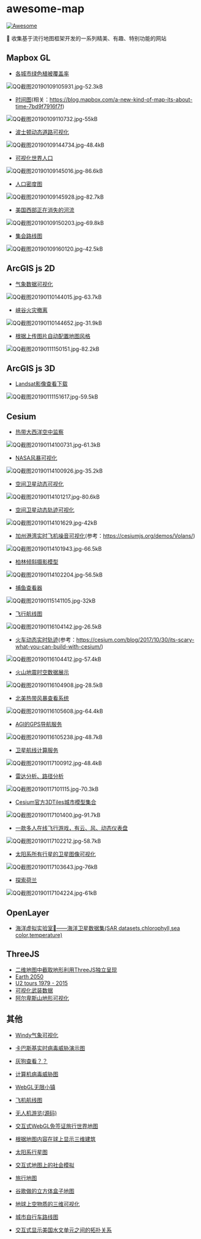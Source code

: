 ﻿# awesome-map
[![Awesome](https://cdn.rawgit.com/sindresorhus/awesome/d7305f38d29fed78fa85652e3a63e154dd8e8829/media/badge.svg)](https://awesome.re/)

🐧 收集基于流行地图框架开发的一系列精美、有趣、特别功能的网站

## Mapbox GL
- [各城市绿色植被覆盖率](http://senseable.mit.edu/treepedia/cities/cape%20town)

![QQ截图20190109105931.jpg-52.3kB][1]

- [时间图](https://www.mapbox.com/labs/timemap/search/)(相关：https://blog.mapbox.com/a-new-kind-of-map-its-about-time-7bd9f7916f7f)

![QQ截图20190109110732.jpg-55kB][2]

- [波士顿动态道路可视化](http://senseable.mit.edu/cityways/app/)

![QQ截图20190109144734.jpg-48.4kB][3]

- [可视化世界人口](https://pudding.cool/2018/10/city_3d/)

![QQ截图20190109145016.jpg-86.6kB][4]

- [人口密度图](https://agglomerations.org/data/moscow/density_map)

![QQ截图20190109145928.jpg-82.7kB][5]

- [美国西部正在消失的河流](https://disappearingwest.org/rivers/map/index.html)

![QQ截图20190109150203.jpg-69.8kB][6]

- [集会路线图](https://www.rebellerally.com/live-tracking/)

![QQ截图20190109160120.jpg-42.5kB][7]



## ArcGIS js 2D
- [气象数据可视化](https://www.texmesonet.org/Viewer)

![QQ截图20190110144015.jpg-63.7kB][8]

- [峡谷火灾撤离](http://cityofcorona.maps.arcgis.com/apps/webappviewer/index.html?id=0b26bb0d01a249ba815a3fa0a072dac3)

![QQ截图20190110144652.jpg-31.9kB][9]

- [根据上传图片自动配置地图风格](http://apps.esriuk.com/app/mapstyler/8/wmt/view/c512a92a28f94c76baccfa60410b05a3/index.html#)

![QQ截图20190111150151.jpg-82.2kB][10]



## ArcGIS js 3D
- [Landsat影像查看下载](https://maps.esri.com/rc/landsat-viewer/index.html)

![QQ截图20190111151617.jpg-59.5kB][11]



## Cesium
- [热带大西洋空中监察](http://tropicalatlantic.com/recon/recon.cgi?basin=al&mapping=cesium)

![QQ截图20190114100731.jpg-61.3kB][12]

- [NASA风暴可视化](https://storm.pps.eosdis.nasa.gov/storm/cesium/STORMVG.html?fname=/gpmallversions//V04/2014/10/09/radar//2A.GPM.DPR.V6-20160118.20141009-S014528-E031758.003476.V04A.HDF5&start=27&height=2272498)

![QQ截图20190114100926.jpg-35.2kB][13]

- [空间卫星动态可视化](http://apps.agi.com/SatelliteViewer/?Status=Operational)

![QQ截图20190114101217.jpg-80.6kB][14]

- [空间卫星动态轨迹可视化](http://comspoc.com/events/amc9/?platform=hootsuite)

![QQ截图20190114101629.jpg-42kB][15]

- [加州港湾实时飞机噪音可视化](http://volans.airportnetwork.com/js3d/volanspublicsfo.html)(参考：https://cesiumjs.org/demos/Volans/)

![QQ截图20190114101943.jpg-66.5kB][16]

- [柏林倾斜摄影模型](https://www.businesslocationcenter.de/wab/maps/main/?startingmap=cesium&lang=de&layerToActivate=plannings2010&cameraPosition=13.38178,52.52580,580.55025&groundPosition=13.36843,52.53012,33.97512&distance=1162.14&pitch=-28.06&heading=297.93&roll=359.81)

![QQ截图20190114102204.jpg-56.5kB][17]

- [捕鱼查看器](https://solr.research.cs.dal.ca/fishingobserver/site/cesium)

![QQ截图20190115141105.jpg-32kB][18]

- [飞行航线图](https://real.flightairmap.com/)

![QQ截图20190116104142.jpg-26.5kB][19]

- [火车动态实时轨迹](http://earth.geoglyph.info/en/mt3d.html?tc=553PILATUS)(参考：https://cesium.com/blog/2017/10/30/its-scary-what-you-can-build-with-cesium/)

![QQ截图20190116104412.jpg-57.4kB][20]

- [火山地震时空数据展示](http://volcano.si.axismaps.io/)

![QQ截图20190116104908.jpg-28.5kB][21]

- [北美热带风暴查看系统](http://tropicalatlantic.com/recon/recon.cgi?basin=al&mapping=cesium)

![QQ截图20190116105608.jpg-64.4kB][22]

- [AGI的GPS导航服务](http://saas.agi.com/GpsServicesDemo/)

![QQ截图20190116105238.jpg-48.7kB][23]

- [卫星航线计算服务](http://saas.agi.com/SatelliteServicesDemo/)

![QQ截图20190117100912.jpg-48.4kB][24]

- [雷达分析、路径分析](https://saas.agi.com/CommServicesDemo/)

![QQ截图20190117101115.jpg-70.3kB][25]

- [Cesium官方3DTiles城市模型集合](https://cesium.com/ion/viewer/77fc6454-30d6-43fa-aa25-d55d2d10f80f)

![QQ截图20190117101400.jpg-91.7kB][26]

- [一款多人在线飞行游戏，有云、风、动态仪表盘](http://www.geo-fs.com/geofs.php)

![QQ截图20190117102212.jpg-58.7kB][27]

- [太阳系所有行星的卫星图像可视化](http://134.158.75.177/viewer/Apps/PlanetaryCesiumViewer/)

![QQ截图20190117103643.jpg-76kB][28]

- [探索荷兰](https://bieretiketten.nl/newmap/)

![QQ截图20190117104224.jpg-61kB][29]



## OpenLayer
- [海洋虚拟实验室🌊——海洋卫星数据集(SAR datasets,chlorophyll,sea color,temperature)](https://ovl.oceandatalab.com/?date=1520812800140&timespan=1d%3B1w&products=3857_SAR_roughness%2C3857_Sentinel-2_RGB%2C3857_REMSS_MWOI_SST_v05.0%2C3857_ODYSSEA_NWE_SST%2C3857_ODYSSEA_MED_SST%2C3857_ODYSSEA_SAF_SST%2C3857_ODYSSEA_BRA_SST%2C3857_GlobCurrent_L4_geostrophic_streamline%2C3857_GlobCurrent_L4_geostrophic_nrt_vectorfield%2C3857_AMSR_sea_ice_concentration&extent=-15028131.255%2C-7181411.6804492%2C15028131.255%2C7181411.6804492&opacity=80%2C100%2C70%2C100%2C100%2C100%2C100%2C60%2C60%2C100&stackLevel=100.01%2C95%2C30%2C50.03%2C50.04%2C50.05%2C50.06%2C120%2C120.01%2C50.15)


## ThreeJS
- [二维地图中截取地形利用ThreeJS独立呈现](https://w3reality.github.io/three-geo/examples/geo-viewer/io/index.html?lat=-33.95070791605607&lng=18.38218690012582#)
- [Earth 2050](https://2050.earth/)
- [U2 tours 1979 - 2015](http://u2allovertheworld.com/)
- [可视化武装数据](http://u2allovertheworld.com/)
- [阿尔卑斯山地形可视化](http://hanshack.com/alpen/)


## 其他
- [Windy气象可视化](https://www.windy.com/?24.480,118.082,5)
- [卡巴斯基实时病毒威胁演示图](https://cybermap.kaspersky.com/)
- [灰狗查看？？](http://potree.entwine.io/data/mn.html)
- [计算机病毒威胁图](https://www.fireeye.com/cyber-map/threat-map.html)
- [WebGL无限小镇](http://demos.littleworkshop.fr/infinitown)
- [飞机航线图](http://3d.luciad.com/)
- [无人机游览(源码)](https://lab.openbloc.fr/droneWorld/)
- [交互式WebGL免签证旅行世界地图](https://www.markuslerner.com/travelscope/)
- [根据地图内容在球上显示三维建筑](https://github.com/pissang/little-big-city)
- [太阳系行星图](https://github.com/syt123450/Three.js-Solar-Exploration)
- [交互式地图上的社会模拟](https://github.com/noncomputable/AgentMaps)
- [旅行地图](https://pl.airbnb.com/map)
- [谷歌做的立方体盒子地图](http://www.playmapscube.com/)
- [地球上空物质的三维可视化](http://stuffin.space/)
- [城市自行车路线图](https://tbaldw.in/citibike-trips/)
- [交互式显示美国水文单元之间的拓扑关系](https://github.com/embeepea/watersheds)


  [1]: http://static.zybuluo.com/bingqixuan/ipz0sjceb3nw2cxwlzkbbwgc/QQ%E6%88%AA%E5%9B%BE20190109105931.jpg
  [2]: http://static.zybuluo.com/bingqixuan/wa1okq91ol5ogt9b40fsi6nd/QQ%E6%88%AA%E5%9B%BE20190109110732.jpg
  [3]: http://static.zybuluo.com/bingqixuan/4u3ut6zl7dzert77d3ptggpj/QQ%E6%88%AA%E5%9B%BE20190109144734.jpg
  [4]: http://static.zybuluo.com/bingqixuan/877u5ujthg6ymmdx0otor78n/QQ%E6%88%AA%E5%9B%BE20190109145016.jpg
  [5]: http://static.zybuluo.com/bingqixuan/49yasap44owb26jll5ys597g/QQ%E6%88%AA%E5%9B%BE20190109145928.jpg
  [6]: http://static.zybuluo.com/bingqixuan/fnkn2bfjijsn801jeexds3wb/QQ%E6%88%AA%E5%9B%BE20190109150203.jpg
  [7]: http://static.zybuluo.com/bingqixuan/8g1vq1sdqy5pk93ov1c22skc/QQ%E6%88%AA%E5%9B%BE20190109160120.jpg
  [8]: http://static.zybuluo.com/bingqixuan/h6yvrdup4k2vv6pr7mqyqeck/QQ%E6%88%AA%E5%9B%BE20190110144015.jpg
  [9]: http://static.zybuluo.com/bingqixuan/4dsv1e2mmou3mmmtcg43m1xe/QQ%E6%88%AA%E5%9B%BE20190110144652.jpg
  [10]: http://static.zybuluo.com/bingqixuan/bn9w0axj75ej531s0nipol5m/QQ%E6%88%AA%E5%9B%BE20190111150151.jpg
  [11]: http://static.zybuluo.com/bingqixuan/0bdwy9abyxi0pwy86j7ghuea/QQ%E6%88%AA%E5%9B%BE20190111151617.jpg
  [12]: http://static.zybuluo.com/bingqixuan/cirfvpsn978xi2mjn2w0xnln/QQ%E6%88%AA%E5%9B%BE20190114100731.jpg
  [13]: http://static.zybuluo.com/bingqixuan/wtdl9y8k32kkl6sx4cwhdn9r/QQ%E6%88%AA%E5%9B%BE20190114100926.jpg
  [14]: http://static.zybuluo.com/bingqixuan/7kw6ddusvn8bxql5nrmrluk9/QQ%E6%88%AA%E5%9B%BE20190114101217.jpg
  [15]: http://static.zybuluo.com/bingqixuan/4bp5cikrghvi9h5jqg93ekat/QQ%E6%88%AA%E5%9B%BE20190114101629.jpg
  [16]: http://static.zybuluo.com/bingqixuan/idwwdpd6rbzhvhmrbm44402s/QQ%E6%88%AA%E5%9B%BE20190114101943.jpg
  [17]: http://static.zybuluo.com/bingqixuan/3kaod0hhhkuaynlzkw7hvb7c/QQ%E6%88%AA%E5%9B%BE20190114102204.jpg
  [18]: http://static.zybuluo.com/bingqixuan/e6rudv6dverm3oeara953hi8/QQ%E6%88%AA%E5%9B%BE20190115141105.jpg
  [19]: http://static.zybuluo.com/bingqixuan/qtazmjoje46n8uyzrti6npy5/QQ%E6%88%AA%E5%9B%BE20190116104142.jpg
  [20]: http://static.zybuluo.com/bingqixuan/hmx2hwbfk7y3hnp59co41o7r/QQ%E6%88%AA%E5%9B%BE20190116104412.jpg
  [21]: http://static.zybuluo.com/bingqixuan/p456fjrb0syxdmo3g9r0h8gv/QQ%E6%88%AA%E5%9B%BE20190116104908.jpg
  [22]: http://static.zybuluo.com/bingqixuan/h2i4fkzoe3xig0r2wcq9oqn6/QQ%E6%88%AA%E5%9B%BE20190116105608.jpg
  [23]: http://static.zybuluo.com/bingqixuan/12lfylyoayxe7bdgr86dzt9b/QQ%E6%88%AA%E5%9B%BE20190116105238.jpg
  [24]: http://static.zybuluo.com/bingqixuan/sr2to2ayhw3tz1k00xdx9563/QQ%E6%88%AA%E5%9B%BE20190117100912.jpg
  [25]: http://static.zybuluo.com/bingqixuan/ofbetzwpy75vlnnwjahu4hee/QQ%E6%88%AA%E5%9B%BE20190117101115.jpg
  [26]: http://static.zybuluo.com/bingqixuan/8j3bmch5hd02r677r2hwzda7/QQ%E6%88%AA%E5%9B%BE20190117101400.jpg
  [27]: http://static.zybuluo.com/bingqixuan/1eubu4gzz9bqoh2q97vn73mu/QQ%E6%88%AA%E5%9B%BE20190117102212.jpg
  [28]: http://static.zybuluo.com/bingqixuan/2s4mturbe4ra3v2cfyl0dth7/QQ%E6%88%AA%E5%9B%BE20190117103643.jpg
  [29]: http://static.zybuluo.com/bingqixuan/y4hraia0agq7mpo75s59krmh/QQ%E6%88%AA%E5%9B%BE20190117104224.jpg